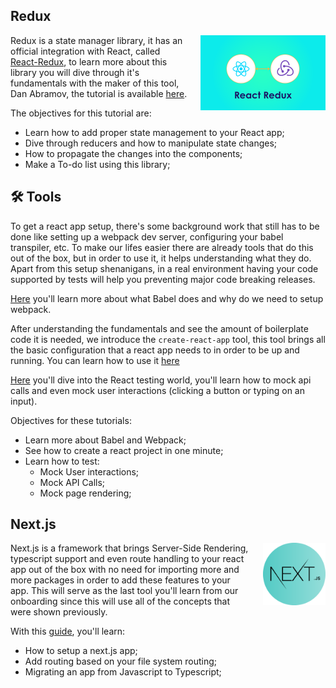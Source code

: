 ## Redux
<img src="assets/react_redux.png" align="right" style="width: 200px; margin-left: 20px;"/>

Redux is a state manager library, it has an official integration with React, called [React-Redux](https://react-redux.js.org/), to learn more about this library you will dive through it's fundamentals with the maker of this tool, Dan Abramov, the tutorial is available [here](https://egghead.io/courses/fundamentals-of-redux-course-from-dan-abramov-bd5cc867).

The objectives for this tutorial are:
- Learn how to add proper state management to your React app;
- Dive through reducers and how to manipulate state changes;
- How to propagate the changes into the components;
- Make a To-do list using this library;
  
## 🛠 Tools
To get a react app setup, there's some background work that still has to be done like setting up a webpack dev server, configuring your babel transpiler, etc. To make our lifes easier there are already tools that do this out of the box, but in order to use it, it helps understanding what they do. Apart from this setup shenanigans, in a real environment having your code supported by tests will help you preventing major code breaking releases. 

[Here](https://www.tutorialspoint.com/babeljs/babeljs_working_babel_with_webpack.htm) you'll learn more about what Babel does and why do we need to setup webpack.

After understanding the fundamentals and see the amount of boilerplate code it is needed, we introduce the `create-react-app` tool, this tool brings all the basic configuration that a react app needs to in order to be up and running. You can learn how to use it [here](https://github.com/facebook/create-react-app)

[Here](https://jkettmann.com/beginners-guide-to-testing-react) you'll dive into the React testing world, you'll learn how to mock api calls and even mock user interactions (clicking a button or typing on an input).

Objectives for these tutorials:
- Learn more about Babel and Webpack;
- See how to create a react project in one minute;
- Learn how to test:
  - Mock User interactions;
  - Mock API Calls;
  - Mock page rendering;

## Next.js

<img src="assets/next_js.png" align="right" style="width: 100px; margin-left: 20px;"/>

Next.js is a framework that brings Server-Side Rendering, typescript support and even route handling to your react app out of the box with no need for importing more and more packages in order to add these features to your app. This will serve as the last tool you'll learn from our onboarding since this will use all of the concepts that were shown previously.

With this [guide](https://nextjs.org/learn/basics/create-nextjs-app), you'll learn:
- How to setup a next.js app;
- Add routing based on your file system routing;
- Migrating an app from Javascript to Typescript;
